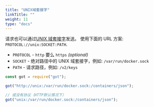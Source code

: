 ```yaml
---
title: "UNIX域套接字"
linkTitle: ""
weight: 11
type: "docs"
---
```


请求也可以通过[UNIX 域套接字](http://serverfault.com/questions/124517/whats-the-difference-between-unix-socket-and-tcp-ip-socket)发送。 使用下面的 URL 方案: `PROTOCOL://unix:SOCKET:PATH`.

- `PROTOCOL` - `http` 要么 `https` _(optional)_
- `SOCKET` - 绝对路径中的 UNIX 域套接字，例如: `/var/run/docker.sock`
- `PATH` - 请求路径，例如: `/v2/keys`

```js
const got = require("got");

got("http://unix:/var/run/docker.sock:/containers/json");

// 或没有协议（HTTP默认情况下）
got("unix:/var/run/docker.sock:/containers/json");
```
